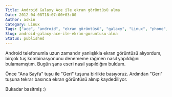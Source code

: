 ```yaml
---
Title: Android Galaxy Ace ile ekran görüntüsü alma
Date: 2012-04-08T18:07:00+03:00
Author: askin
Category: Linux
Tags: ["ace", "android", "ekran görüntüsü", "galaxy", "Linux", "phone", "samsung", "screenshot"]
Slug: android-galaxy-ace-ile-ekran-goruntusu-alma
Status: published
---
```


Android telefonumla uzun zamandır yanlışlıkla ekran görüntüsü alıyordum, birçok tuş kombinasyonunu denememe rağmen nasıl yapıldığını bulamamıştım. Bugün şans eseri nasıl yapıldığını buldum.

Önce "Ana Sayfa" tuşu ile "Geri" tuşuna birlikte basıyoruz. Ardından "Geri" tuşuna tekrar basınca ekran görüntüsü alınıp kaydediliyor.

Bukadar basitmiş :)
